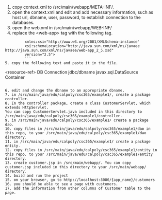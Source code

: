 1. copy context.xml to /src/main/webapp/META-INF/.
2. open the context.xml and edit and add necessary information, such as host url, dbname, user, password, to establish connection to the databases.
3. open the web.xml in /src/main/webapp/WEB-INF/
4. replace the \<web-app\> tag with the following tag. 
```\<web-app  xmlns="http://java.sun.com/xml/ns/javaee"
         xmlns:xsi="http://www.w3.org/2001/XMLSchema-instance"
         xsi:schemaLocation="http://java.sun.com/xml/ns/javaee http://java.sun.com/xml/ns/javaee/web-app_2_5.xsd"
         version="2.5">
         ```
5. copy the following text and paste it in the file.
```
  \<resource-ref\>
      <description>DB Connection</description>
      <res-ref-name>jdbc/dbname</res-ref-name>
      <res-type>javax.sql.DataSource</res-type>
      <res-auth>Container</res-auth>
  </resource-ref>
```

6. edit and change the dbname to an appropriate dbname.
7. in /src/main/java/edu/calpoly/csc365/example1/, create a package controller.
8. In the controller package, create a class CustomerServlet, which extends HttpServlet.
You can copy CustomerServlet.java included in this directory to /src/main/java/edu/calpoly/csc365/example1/controller.
9. in /src/main/java/edu/calpoly/csc365/example1/ create a package dao.
10. copy files in /src/main/java/edu/calpoly/csc365/example1/dao in this repo, to your /src/main/java/edu/calpoly/csc365/example1/dao directory.
11. in /src/main/java/edu/calpoly/csc365/example1/ create a package entity.
12. copy files in /src/main/java/edu/calpoly/csc365/example1/entity in this repo, to your /src/main/java/edu/calpoly/csc365/example1/entity directory.
13. create customer.jsp in /src/main/webapp/. You can copy customer.jsp included in this directory to your /src/main/webapp/ directory.
14. build and run the project
15. on your browser, go to http://localhost:8080/{app_name}/customers
16. you should be able to see a page with customers.
17. add the information from other columns of Customer table to the page.

